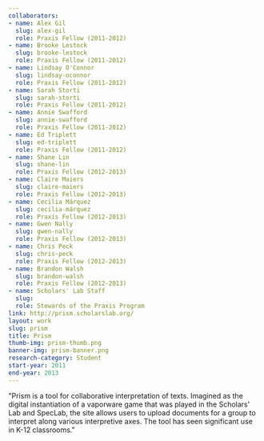```yaml
---
collaborators: 
- name: Alex Gil
  slug: alex-gil
  role: Praxis Fellow (2011-2012)
- name: Brooke Lestock
  slug: brooke-lestock
  role: Praxis Fellow (2011-2012)
- name: Lindsay O'Connor
  slug: lindsay-oconnor
  role: Praxis Fellow (2011-2012)
- name: Sarah Storti
  slug: sarah-storti
  role: Praxis Fellow (2011-2012)
- name: Annie Swafford
  slug: annie-swafford
  role: Praxis Fellow (2011-2012)
- name: Ed Triplett 
  slug: ed-triplett
  role: Praxis Fellow (2011-2012)
- name: Shane Lin
  slug: shane-lin
  role: Praxis Fellow (2012-2013)
- name: Claire Maiers
  slug: claire-maiers
  role: Praxis Fellow (2012-2013)
- name: Cecilia Márquez
  slug: cecilia-márquez
  role: Praxis Fellow (2012-2013)
- name: Gwen Nally 
  slug: gwen-nally
  role: Praxis Fellow (2012-2013)
- name: Chris Peck
  slug: chris-peck
  role: Praxis Fellow (2012-2013)
- name: Brandon Walsh
  slug: brandon-walsh
  role: Praxis Fellow (2012-2013)
- name: Scholars' Lab Staff
  slug:
  role: Stewards of the Praxis Program
link: http://prism.scholarslab.org/
layout: work
slug: prism
title: Prism
thumb-img: prism-thumb.png
banner-img: prism-banner.png
research-category: Student
start-year: 2011
end-year: 2013
---
```


"Prism is a tool for collaborative interpretation of texts. Imagined as the digital instantiation of a vaporware game that was played in the Scholars' Lab and SpecLab, the site allows users to upload documents for a group to interpret along various interpretive axes. The tool has seen significant use in K-12 classrooms."